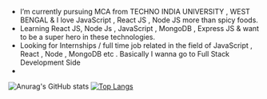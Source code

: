 
                                     
-  I’m currently pursuing MCA from TECHNO INDIA UNIVERSITY , WEST BENGAL & I love JavaScript , React JS , Node JS more than spicy foods.
-  Learning React JS, Node Js , JavaScript , MongoDB , Express JS & want to be a super hero in these technologies.
-  Looking for Internships / full time job related in the field of JavaScript , React , Node , MongoDB etc . Basically I wanna go to Full Stack Development Side
-  
![Anurag's GitHub stats](https://github-readme-stats.vercel.app/api?username=AnmolSingh-01&show_icons=true&theme=tokyonight)
[![Top Langs](https://github-readme-stats.vercel.app/api/top-langs/?username=AnmolSingh-01&langs_count=8)](https://github.com/AnmolSingh-01/github-readme-stats)



